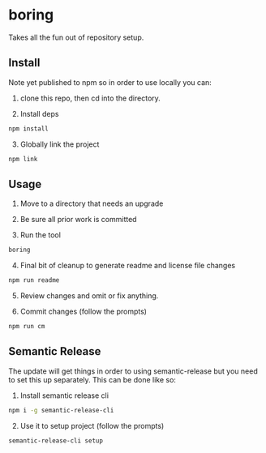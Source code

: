 <!-- TITLE/ -->

<h1>boring</h1>

<!-- /TITLE -->


Takes all the fun out of repository setup.

## Install

Note yet published to npm so in order to use locally you can:

1. clone this repo, then cd into the directory.

2. Install deps

```bash
npm install
```

3. Globally link the project

```bash
npm link
```

## Usage

1. Move to a directory that needs an upgrade

2. Be sure all prior work is committed

3. Run the tool

```bash
boring
```

4. Final bit of cleanup to generate readme and license file changes

```bash
npm run readme
```

5. Review changes and omit or fix anything.

6. Commit changes (follow the prompts)

```bash
npm run cm
```

## Semantic Release

The update will get things in order to using semantic-release but you need to
set this up separately. This can be done like so:

1. Install semantic release cli

```bash
npm i -g semantic-release-cli
```

2. Use it to setup project (follow the prompts)

```bash
semantic-release-cli setup
```
